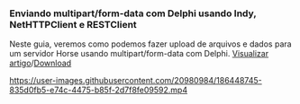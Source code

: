 ### Enviando multipart/form-data com Delphi usando Indy, NetHTTPClient e RESTClient

Neste guia, veremos como podemos fazer upload de arquivos e dados para um servidor Horse usando multipart/form-data com Delphi. [Visualizar artigo](https://antoniojmsjr.medium.com/enviando-multipart-form-data-com-delphi-usando-indy-nethttpclient-e-restclient-1ba74ec4d4c7)/[Download](https://github.com/antoniojmsjr/artigos/tree/main/MultipartFormData)


https://user-images.githubusercontent.com/20980984/186448745-835d0fb5-e74c-4475-b85f-2d7f8fe09592.mp4
